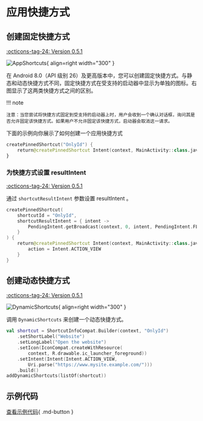 # 应用快捷方式

## 创建固定快捷方式

[:octicons-tag-24: Version 0.5.1](https://ave.entropy2020.cn/version/tools/#051)

![AppShortcuts](../img/app_shortcuts.png){ align=right width="300" }

在 Android 8.0（API 级别 26）及更高版本中，您可以创建固定快捷方式。与静态和动态快捷方式不同，固定快捷方式在受支持的启动器中显示为单独的图标。右图显示了这两类快捷方式之间的区别。

!!! note  
    
    注意：当您尝试将快捷方式固定到受支持的启动器上时，用户会收到一个确认对话框，询问其是否允许固定该快捷方式。如果用户不允许固定该快捷方式，启动器会取消这一请求。

下面的示例向你展示了如何创建一个应用快捷方式

```kotlin
createPinnedShortcut("OnlyId") {
    return@createPinnedShortcut Intent(context, MainActivity::class.java)
}
```

### 为快捷方式设置 resultIntent

[:octicons-tag-24: Version 0.5.1](https://ave.entropy2020.cn/version/tools/#051)

通过 `shortcutResultIntent` 参数设置 resultIntent 。

```kotlin
createPinnedShortcut(
    shortcutId = "OnlyId",
    shortcutResultIntent = { intent ->
        PendingIntent.getBroadcast(context, 0, intent, PendingIntent.FLAG_IMMUTABLE)
    }
) {
    return@createPinnedShortcut Intent(context, MainActivity::class.java).apply {
        action = Intent.ACTION_VIEW
    }
}
```

## 创建动态快捷方式

[:octicons-tag-24: Version 0.5.1](https://ave.entropy2020.cn/version/tools/#051)

![DynamicShortcuts](../img/dynamic_shortcuts.png){ align=right width="300" }

调用 `DynamicShortcuts` 来创建一个动态快捷方式。

```kotlin
val shortcut = ShortcutInfoCompat.Builder(context, "OnlyId")
    .setShortLabel("Website")
    .setLongLabel("Open the website")
    .setIcon(IconCompat.createWithResource(
        context, R.drawable.ic_launcher_foreground))
    .setIntent(Intent(Intent.ACTION_VIEW,
        Uri.parse("https://www.mysite.example.com/")))
    .build()
addDynamicShortcuts(listOf(shortcut))
```

## 示例代码

[查看示例代码](https://github.com/SakurajimaMaii/Android-Vast-Extension/blob/develop/app-compose/src/main/kotlin/com/ave/vastgui/appcompose/example/AppShortcuts.kt){ .md-button }
